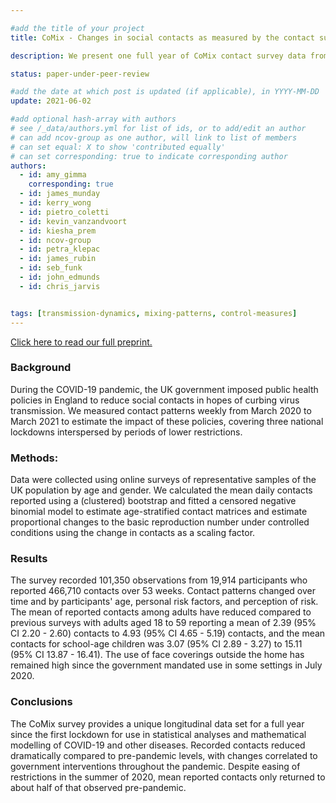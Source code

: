 ```yaml
---

#add the title of your project
title: CoMix - Changes in social contacts as measured by the contact survey during the COVID-19 pandemic in England between March 2020 and March 2021

description: We present one full year of CoMix contact survey data from participants in England between March 2020 and March 2021 to track social contact behaviour during the Covid-19 pandemic.

status: paper-under-peer-review

#add the date at which post is updated (if applicable), in YYYY-MM-DD
update: 2021-06-02

#add optional hash-array with authors
# see /_data/authors.yml for list of ids, or to add/edit an author
# can add ncov-group as one author, will link to list of members
# can set equal: X to show 'contributed equally'
# can set corresponding: true to indicate corresponding author
authors:
  - id: amy_gimma
    corresponding: true
  - id: james_munday
  - id: kerry_wong
  - id: pietro_coletti
  - id: kevin_vanzandvoort
  - id: kiesha_prem
  - id: ncov-group
  - id: petra_klepac
  - id: james_rubin
  - id: seb_funk
  - id: john_edmunds
  - id: chris_jarvis


tags: [transmission-dynamics, mixing-patterns, control-measures]
---
```


<a target = "_blank" href="https://www.medrxiv.org/content/10.1101/2021.05.28.21257973v1" title="CoMix England Full Report">Click here to read our full preprint.</a>

### Background

During the COVID-19 pandemic, the UK government imposed public health policies in England to reduce social contacts in hopes of curbing virus transmission. We measured contact patterns weekly from March 2020 to March 2021 to estimate the impact of these policies, covering three national lockdowns interspersed by periods of lower restrictions.

### Methods:
Data were collected using online surveys of representative samples of the UK population by age and gender. We calculated the mean daily contacts reported using a (clustered) bootstrap and fitted a censored negative binomial model to estimate age-stratified contact matrices and estimate proportional changes to the basic reproduction number under controlled conditions using the change in contacts as a scaling factor.

### Results
The survey recorded 101,350 observations from 19,914 participants who reported 466,710 contacts over 53 weeks. Contact patterns changed over time and by participants' age, personal risk factors, and perception of risk. The mean of reported contacts among adults have reduced compared to previous surveys with adults aged 18 to 59 reporting a mean of 2.39 (95% CI 2.20 - 2.60) contacts to 4.93 (95% CI 4.65 - 5.19) contacts, and the mean contacts for school-age children was 3.07 (95% CI 2.89 - 3.27) to 15.11 (95% CI 13.87 - 16.41). The use of face coverings outside the home has remained high since the government mandated use in some settings in July 2020. 

### Conclusions

The CoMix survey provides a unique longitudinal data set for a full year since the first lockdown for use in statistical analyses and mathematical modelling of COVID-19 and other diseases. Recorded contacts reduced dramatically compared to pre-pandemic levels, with changes correlated to government interventions throughout the pandemic. Despite easing of restrictions in the summer of 2020, mean reported contacts only returned to about half of that observed pre-pandemic. 



